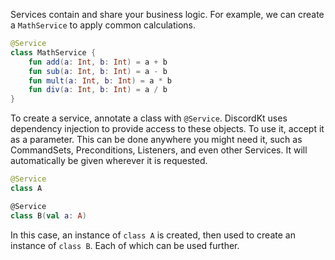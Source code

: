 Services contain and share your business logic. For example, we can create a `MathService` to apply common calculations.

```kotlin
@Service
class MathService {
    fun add(a: Int, b: Int) = a + b
    fun sub(a: Int, b: Int) = a - b
    fun mult(a: Int, b: Int) = a * b
    fun div(a: Int, b: Int) = a / b
}
```

 To create a service, annotate a class with `@Service`. DiscordKt uses dependency injection to provide access to these objects. To use it, accept it as a parameter. This can be done anywhere you might need it, such as CommandSets, Preconditions, Listeners, and even other Services. It will automatically be given wherever it is requested.

```kotlin
@Service
class A

@Service
class B(val a: A)
```

In this case, an instance of `class A` is created, then used to create an instance of `class B`. Each of which can be used further.
